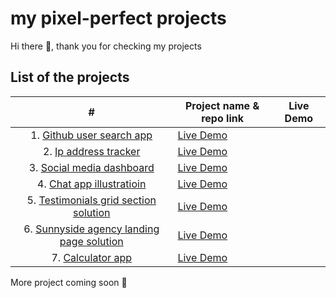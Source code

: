 # my pixel-perfect projects

Hi there 👋, thank you for checking my projects

## List of the projects

|  #  | Project name & repo link                                                                                                                     | Live Demo                                                                         |
| :-: | --------------------------------------------------------------------------------------------------------------------------- | --------------------------------------------------------------------------------- |
| 1. [Github user search app](https://zineb-bou.github.io/user-search-app./)                                        | [Live Demo ](https://github.com/zineb-Bou/user-search-app.)                                       |
| 2. [Ip address tracker](https://github.com/zineb-Bou/ip-address-tracker)                                          | [Live Demo ](https://zineb-bou.github.io/ip-address-tracker/)                                     |
| 3. [Social media dashboard](https://github.com/zineb-Bou/Social-media-dashboard-with-theme-switcher.)             | [Live Demo ](https://zineb-bou.github.io/Social-media-dashboard-with-theme-switcher./)            |
| 4. [Chat app illustratioin](https://github.com/zineb-Bou/Chat-app-CSS-illustration)                               | [Live Demo ](https://zineb-bou.github.io/Chat-app-CSS-illustration/)                              |
| 5. [Testimonials grid section solution](https://github.com/zineb-Bou/Testimonials-grid-section-solution.)         | [Live Demo ](https://zineb-bou.github.io/Testimonials-grid-section-solution./)                    |
| 6. [Sunnyside agency landing page solution](https://github.com/zineb-Bou/Sunnyside-agency-landing-page-solution.) | [Live Demo ](https://zineb-bou.github.io/Sunnyside-agency-landing-page-solution./)                |
| 7. [Calculator app](https://github.com/zineb-Bou/Calculator_app)                                                  | [Live Demo ](https://zineb-bou.github.io/Calculator_app/)                                         |

More project coming soon 💪
